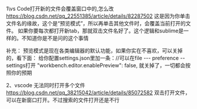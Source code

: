 1\vs Code打开新的文件会覆盖窗口中的,怎么改
https://blog.csdn.net/qq_22551385/article/details/82287502
这是因为你单击文件名的缘故，这个是“预览模式”，所以再单击其他文件时，会覆盖当前打开的文件。
如果你要每次都打开新tab，那就双击文件名好了。这个逻辑和sublime是一样的。不知道你是不是问的这个事情

补充：
预览模式是现在各类编辑器的默认功能，如果你实在不喜欢，可以关掉的，看下面：
给你配置settings.json里加一条：//可以在file --- preference  -- settings打开
"workbench.editor.enablePreview": false,
就关掉了，一切都会按照你的预期

2、vscode 无法同时打开多个文件
https://blog.csdn.net/qq_38215042/article/details/85072582
双击打开文件，可以在新窗口打开。不过搜索的文件打开还是不行
